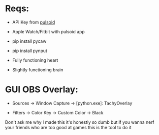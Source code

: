 # Reqs:

- API Key from [pulsoid](https://pulsoid.net/ui/keys)

- Apple Watch/Fitbit with pulsoid app

- pip install pycaw

- pip install pynput

- Fully functioning heart

- Slightly functioning brain

# GUI OBS Overlay:

- Sources -> Window Capture -> \[python.exe\]: TachyOverlay

- Filters -> Color Key -> Custom Color -> Black

Don't ask me why I made this it's honestly so dumb but if you wanna nerf your friends who are too good at games this is the tool to do it
